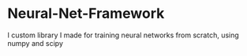 # Neural-Net-Framework
I custom library I made for training neural networks from scratch, using numpy and scipy
